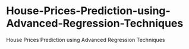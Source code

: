 # House-Prices-Prediction-using-Advanced-Regression-Techniques
House Prices Prediction using Advanced Regression Techniques
